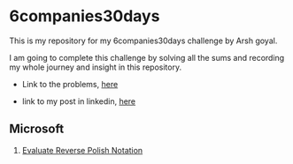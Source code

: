 # 6companies30days
This is my repository for my 6companies30days challenge by Arsh goyal.

I am going to complete this challenge by solving all the sums and recording my whole journey and insight in this repository.

- Link to the problems, [here](https://docs.google.com/document/d/1jkVKWPcOAE2Xjt7GFLV-M8N50HygZpWcO26REFa7dZM/preview?pru=AAABhZJqcbk*pFhUcwbvSSEE1kLNBzMcMw)

- link to my post in linkedin, [here](https://www.linkedin.com/posts/bibek-jha-aa288a202_github-exoutia6companies30days-this-is-activity-7015370669924184064-MM0e?utm_source=share&utm_medium=member_desktop)

## Microsoft
1. [Evaluate Reverse Polish Notation](6companies30days/microsoft/evaluate-reverse-polish-notation.md)
